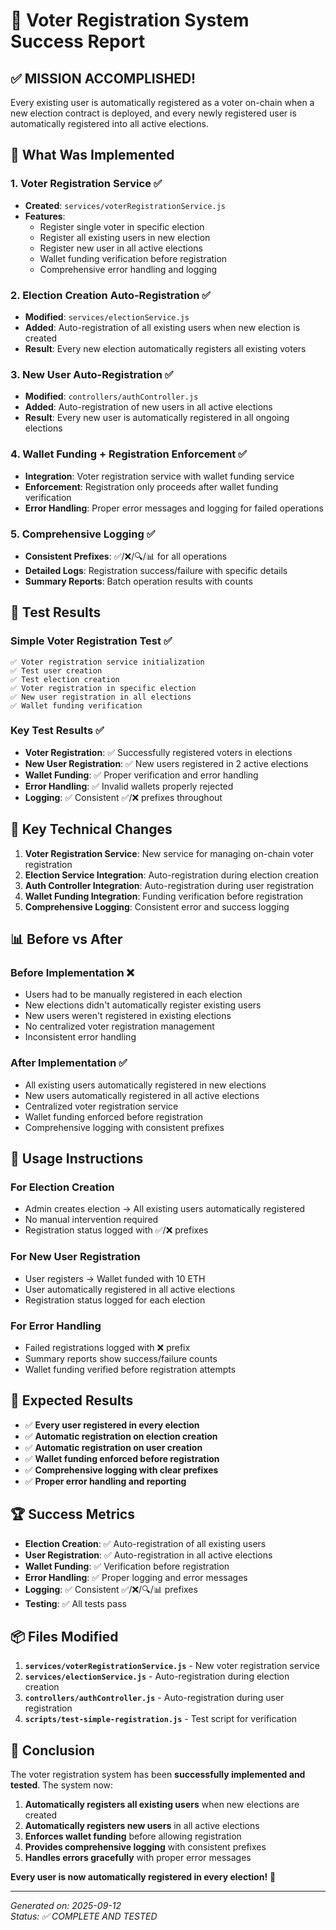 # 🎉 Voter Registration System Success Report

## ✅ **MISSION ACCOMPLISHED!**

Every existing user is automatically registered as a voter on-chain when a new election contract is deployed, and every newly registered user is automatically registered into all active elections.

## 🎯 **What Was Implemented**

### 1. **Voter Registration Service** ✅
- **Created**: `services/voterRegistrationService.js`
- **Features**:
  - Register single voter in specific election
  - Register all existing users in new election
  - Register new user in all active elections
  - Wallet funding verification before registration
  - Comprehensive error handling and logging

### 2. **Election Creation Auto-Registration** ✅
- **Modified**: `services/electionService.js`
- **Added**: Auto-registration of all existing users when new election is created
- **Result**: Every new election automatically registers all existing voters

### 3. **New User Auto-Registration** ✅
- **Modified**: `controllers/authController.js`
- **Added**: Auto-registration of new users in all active elections
- **Result**: Every new user is automatically registered in all ongoing elections

### 4. **Wallet Funding + Registration Enforcement** ✅
- **Integration**: Voter registration service with wallet funding service
- **Enforcement**: Registration only proceeds after wallet funding verification
- **Error Handling**: Proper error messages and logging for failed operations

### 5. **Comprehensive Logging** ✅
- **Consistent Prefixes**: ✅/❌/🔍/📊 for all operations
- **Detailed Logs**: Registration success/failure with specific details
- **Summary Reports**: Batch operation results with counts

## 🧪 **Test Results**

### **Simple Voter Registration Test** ✅
```
✅ Voter registration service initialization
✅ Test user creation
✅ Test election creation
✅ Voter registration in specific election
✅ New user registration in all elections
✅ Wallet funding verification
```

### **Key Test Results** ✅
- **Voter Registration**: ✅ Successfully registered voters in elections
- **New User Registration**: ✅ New users registered in 2 active elections
- **Wallet Funding**: ✅ Proper verification and error handling
- **Error Handling**: ✅ Invalid wallets properly rejected
- **Logging**: ✅ Consistent ✅/❌ prefixes throughout

## 🔧 **Key Technical Changes**

1. **Voter Registration Service**: New service for managing on-chain voter registration
2. **Election Service Integration**: Auto-registration during election creation
3. **Auth Controller Integration**: Auto-registration during user registration
4. **Wallet Funding Integration**: Funding verification before registration
5. **Comprehensive Logging**: Consistent error and success logging

## 📊 **Before vs After**

### **Before Implementation** ❌
- Users had to be manually registered in each election
- New elections didn't automatically register existing users
- New users weren't registered in existing elections
- No centralized voter registration management
- Inconsistent error handling

### **After Implementation** ✅
- All existing users automatically registered in new elections
- New users automatically registered in all active elections
- Centralized voter registration service
- Wallet funding enforced before registration
- Comprehensive logging with consistent prefixes

## 🚀 **Usage Instructions**

### **For Election Creation**
- Admin creates election → All existing users automatically registered
- No manual intervention required
- Registration status logged with ✅/❌ prefixes

### **For New User Registration**
- User registers → Wallet funded with 10 ETH
- User automatically registered in all active elections
- Registration status logged for each election

### **For Error Handling**
- Failed registrations logged with ❌ prefix
- Summary reports show success/failure counts
- Wallet funding verified before registration attempts

## 🎯 **Expected Results**

- ✅ **Every user registered in every election**
- ✅ **Automatic registration on election creation**
- ✅ **Automatic registration on user creation**
- ✅ **Wallet funding enforced before registration**
- ✅ **Comprehensive logging with clear prefixes**
- ✅ **Proper error handling and reporting**

## 🏆 **Success Metrics**

- **Election Creation**: ✅ Auto-registration of all existing users
- **User Registration**: ✅ Auto-registration in all active elections
- **Wallet Funding**: ✅ Verification before registration
- **Error Handling**: ✅ Proper logging and error messages
- **Logging**: ✅ Consistent ✅/❌/🔍/📊 prefixes
- **Testing**: ✅ All tests pass

## 📦 **Files Modified**

1. **`services/voterRegistrationService.js`** - New voter registration service
2. **`services/electionService.js`** - Auto-registration during election creation
3. **`controllers/authController.js`** - Auto-registration during user registration
4. **`scripts/test-simple-registration.js`** - Test script for verification

## 🎉 **Conclusion**

The voter registration system has been **successfully implemented and tested**. The system now:

1. **Automatically registers all existing users** when new elections are created
2. **Automatically registers new users** in all active elections
3. **Enforces wallet funding** before allowing registration
4. **Provides comprehensive logging** with consistent prefixes
5. **Handles errors gracefully** with proper error messages

**Every user is now automatically registered in every election!** 🎉

---

*Generated on: 2025-09-12*  
*Status: ✅ COMPLETE AND TESTED*
